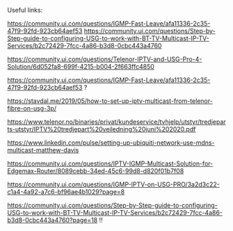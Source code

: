 Useful links:

https://community.ui.com/questions/IGMP-Fast-Leave/afa11336-2c35-47f9-92fd-923cb64aef53
https://community.ui.com/questions/Step-by-Step-guide-to-configuring-USG-to-work-with-BT-TV-Multicast-IP-TV-Services/b2c72429-7fcc-4a86-b3d8-0cbc443a4760

https://community.ui.com/questions/Telenor-IPTV-and-USG-Pro-4-Solution/6d052fa8-699f-4215-b004-2f663ffc4850

https://community.ui.com/questions/IGMP-Fast-Leave/afa11336-2c35-47f9-92fd-923cb64aef53 ?

https://stavdal.me/2019/05/how-to-set-up-iptv-multicast-from-telenor-fibre-on-usg-3p/

https://www.telenor.no/binaries/privat/kundeservice/tvhjelp/utstyr/tredjeparts-utstyr/IPTV%20tredjepart%20veiledning%20juni%202020.pdf


https://www.linkedin.com/pulse/setting-up-ubiquiti-network-use-mdns-multicast-matthew-davis

https://community.ui.com/questions/IPTV-IGMP-Multicast-Solution-for-Edgemax-Router/8089cebb-34ed-45c6-99d8-d820f01b7f08

https://community.ui.com/questions/IGMP-IPTV-on-USG-PRO/3a2d3c22-c1a4-4a92-a7c6-bf96ae4b1029?page=8

https://community.ui.com/questions/Step-by-Step-guide-to-configuring-USG-to-work-with-BT-TV-Multicast-IP-TV-Services/b2c72429-7fcc-4a86-b3d8-0cbc443a4760?page=18 !!

